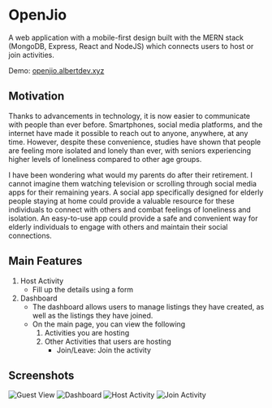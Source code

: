 # OpenJio 
A web application with a mobile-first design built with the MERN stack (MongoDB, Express, React and NodeJS) which connects users to host or join activities.

Demo: [openjio.albertdev.xyz](https://openjio.albertdev.xyz)

## Motivation

Thanks to advancements in technology, it is now easier to communicate with people than ever before. Smartphones, social media platforms, and the internet have made it possible to reach out to anyone, anywhere, at any time. However, despite these convenience, studies have shown that people are feeling more isolated and lonely than ever, with seniors experiencing higher levels of loneliness compared to other age groups. 

I have been wondering what would my parents do after their retirement. I cannot imagine them watching television or scrolling through social media apps for their remaining years. A social app specifically designed for elderly people staying at home could provide a valuable resource for these individuals to connect with others and combat feelings of loneliness and isolation. An easy-to-use app could provide a safe and convenient way for elderly individuals to engage with others and maintain their social connections.

## Main Features
1. Host Activity
    * Fill up the details using a form
2. Dashboard
    * The dashboard allows users to manage listings they have created, as well as the listings they have joined.
    * On the main page, you can view the following
        1. Activities you are hosting
        2. Other Activities that users are hosting
            - Join/Leave: Join the activity
            
            
## Screenshots
![Guest View](./screenshots/guest.jpg)
![Dashboard](./screenshots/dashboard.jpg)
![Host Activity](./screenshots/host.jpg)
![Join Activity](./screenshots/joinactivity.jpg)

